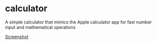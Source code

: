 # calculator

A simple calculator that mimics the Apple calculator app for fast number input and mathematical operations

[Screenshot](/screenshot.png)
